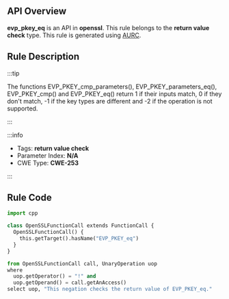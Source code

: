 ---
---


## API Overview
**evp_pkey_eq** is an API in **openssl**. This rule belongs to the **return value check** type. This rule is generated using [AURC](../../tools/AURC).
## Rule Description

:::tip

The functions EVP_PKEY_cmp_parameters(), EVP_PKEY_parameters_eq(),  EVP_PKEY_cmp() and EVP_PKEY_eq() return 1 if their inputs match, 0 if they don't match, -1 if the key types are different and -2 if the operation is not supported.

:::

:::info

- Tags: **return value check**
- Parameter Index: **N/A**
- CWE Type: **CWE-253**

:::

## Rule Code
```python
import cpp

class OpenSSLFunctionCall extends FunctionCall {
  OpenSSLFunctionCall() {
    this.getTarget().hasName("EVP_PKEY_eq")
  }
}

from OpenSSLFunctionCall call, UnaryOperation uop
where
  uop.getOperator() = "!" and
  uop.getOperand() = call.getAnAccess()
select uop, "This negation checks the return value of EVP_PKEY_eq."
```